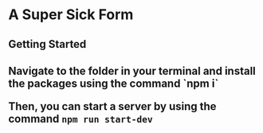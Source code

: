 <h1>A Super Sick Form</h1>
<h2>Getting Started<h2>
Navigate to the folder in your terminal and install the packages using the command `npm i`

Then, you can start a server by using the command `npm run start-dev`
